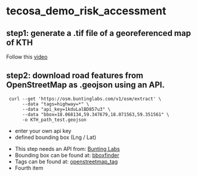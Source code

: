 # tecosa_demo_risk_accessment

## step1: generate a .tif file of a georeferenced map of KTH
Follow this [video](https://www.youtube.com/watch?v=RjkZgE_WVBk)

## step2: download road features from OpenStreetMap as .geojson using an API.
     curl --get 'https://osm.buntinglabs.com/v1/osm/extract' \
          --data "tags=highway=*" \
          --data "api_key=1kduLalBD857u3" \
          --data "bbox=18.068134,59.347679,18.071563,59.351561" \
          -o KTH_path_test.geojson

<ul>
  <li>enter your own api key</li>
  <li>defined bounding box (Lng / Lat)</li>
</ul>

<ul>
  <li>This step needs an API from: <a href="https://buntinglabs.com/solutions/openstreetmap-extracts">Bunting Labs</a></li>
  <li>Bounding box can be found at: <a href="http://bboxfinder.com/">bboxfinder</a></li>
  <li>Tags can be found at: <a href="https://taginfo.openstreetmap.org/">openstreetmap_tag</a></li>
  <li>Fourth item</li>
</ul>
